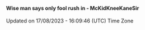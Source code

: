 #### Wise man says only fool rush in - McKidKneeKaneSir
Updated on 17/08/2023 - 16:09:46 (UTC) Time Zone
